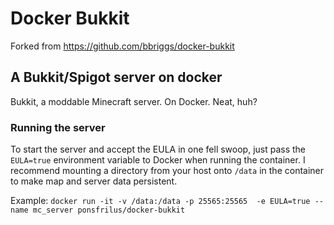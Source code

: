 # Docker Bukkit

Forked from https://github.com/bbriggs/docker-bukkit

## A Bukkit/Spigot server on docker
Bukkit, a moddable Minecraft server. On Docker. Neat, huh?


### Running the server
To start the server and accept the EULA in one fell swoop, just pass the `EULA=true` environment variable to Docker when running the container. I recommend mounting a directory from your host onto `/data` in the container to make map and server data persistent.

Example:
`docker run -it -v /data:/data -p 25565:25565  -e EULA=true --name mc_server ponsfrilus/docker-bukkit`
